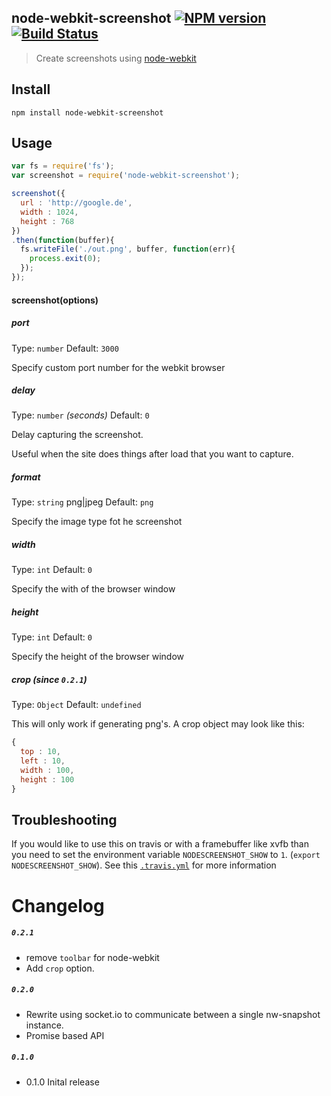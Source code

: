 node-webkit-screenshot [![NPM version](https://badge.fury.io/js/node-webkit-screenshot.svg)](http://badge.fury.io/js/node-webkit-screenshot) [![Build Status](https://travis-ci.org/FWeinb/node-webkit-screenshot.svg?branch=master)](https://travis-ci.org/FWeinb/node-webkit-screenshot)
---
> Create screenshots using [node-webkit](https://github.com/rogerwang/node-webkit)

## Install

```shell
npm install node-webkit-screenshot
```


## Usage

```js
var fs = require('fs');
var screenshot = require('node-webkit-screenshot');

screenshot({
  url : 'http://google.de',
  width : 1024,
  height : 768
})
.then(function(buffer){
  fs.writeFile('./out.png', buffer, function(err){
    process.exit(0);
  });
});
```

#### screenshot(options)

##### port

Type: `number`
Default: `3000`

Specify custom port number for the webkit browser

##### delay

Type: `number` *(seconds)*
Default: `0`

Delay capturing the screenshot.

Useful when the site does things after load that you want to capture.

##### format

Type: `string` png|jpeg
Default: `png`

Specify the image type fot he screenshot

##### width

Type: `int`
Default: `0`

Specify the with of the browser window

##### height

Type: `int`
Default: `0`

Specify the height of the browser window

##### crop (since `0.2.1`)
Type: `Object`
Default: `undefined`

This will only work if generating png's.
A crop object may look like this:
```js
{
  top : 10,
  left : 10,
  width : 100,
  height : 100
}
```
## Troubleshooting

If you would like to use this on travis or with a framebuffer like xvfb than you need to set the environment variable
`NODESCREENSHOT_SHOW` to `1`. (`export NODESCREENSHOT_SHOW`).
See this [`.travis.yml`](https://github.com/FWeinb/node-webkit-screenshot/blob/master/.travis.yml) for more information


# Changelog

##### `0.2.1`
  * remove `toolbar` for node-webkit
  * Add `crop` option.

##### `0.2.0`

  * Rewrite using socket.io to communicate between a single nw-snapshot instance.
  * Promise based API

##### `0.1.0`

  * 0.1.0 Inital release


